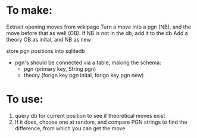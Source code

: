 # To make:
Extract opening moves from wikipage
Turn a move into a pgn (NB), and the move before that as well (OB).
If NB is not in the db, add it to the db
Add a theory OB as inital, and NB as new


store pgn positions into sqlitedb
- pgn's should be connected via a table, making the schema:
    - pgn (primary key, String pgn)
    - theory (forign key pgn inital, forign key pgn new)

# To use:
1. query db for current position to see if theoretical moves exist
2. If it does, choose one at random, and compare PGN strings to find the difference, from which you can get the move